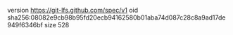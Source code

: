 version https://git-lfs.github.com/spec/v1
oid sha256:08082e9cb98b95fd20ecb94162580b01aba74d087c28c8a9ad17de949f6346bf
size 528
